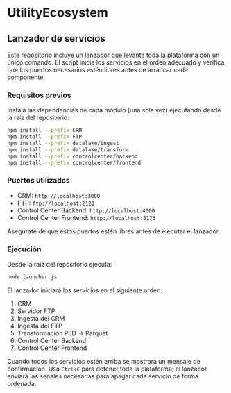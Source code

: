 # UtilityEcosystem

## Lanzador de servicios

Este repositorio incluye un lanzador que levanta toda la plataforma con un único comando. El script inicia los servicios en el orden adecuado y verifica que los puertos necesarios estén libres antes de arrancar cada componente.

### Requisitos previos

Instala las dependencias de cada módulo (una sola vez) ejecutando desde la raíz del repositorio:

```bash
npm install --prefix CRM
npm install --prefix FTP
npm install --prefix datalake/ingest
npm install --prefix datalake/transform
npm install --prefix controlcenter/backend
npm install --prefix controlcenter/frontend
```

### Puertos utilizados

* CRM: `http://localhost:3000`
* FTP: `ftp://localhost:2121`
* Control Center Backend: `http://localhost:4000`
* Control Center Frontend: `http://localhost:5173`

Asegúrate de que estos puertos estén libres antes de ejecutar el lanzador.

### Ejecución

Desde la raíz del repositorio ejecuta:

```bash
node launcher.js
```

El lanzador iniciará los servicios en el siguiente orden:

1. CRM
2. Servidor FTP
3. Ingesta del CRM
4. Ingesta del FTP
5. Transformación P5D → Parquet
6. Control Center Backend
7. Control Center Frontend

Cuando todos los servicios estén arriba se mostrará un mensaje de confirmación. Usa `Ctrl+C` para detener toda la plataforma; el lanzador enviará las señales necesarias para apagar cada servicio de forma ordenada.
